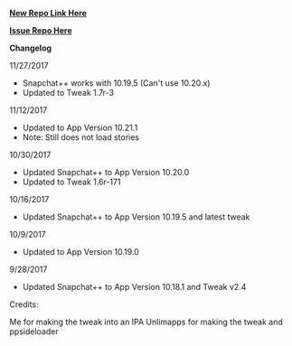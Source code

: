 
**[New Repo Link Here](https://github.com/JMccormick264/SnapPP/releases)**

**[Issue Repo Here](https://github.com/eni9889/SC-PP-ISSUES)**

**Changelog**

11/27/2017

 - Snapchat++ works with 10.19.5 (Can't use 10.20.x)
 - Updated to Tweak 1.7r-3

11/12/2017

 - Updated to App Version 10.21.1
 - Note: Still does not load stories

10/30/2017

 - Updated Snapchat++ to App Version 10.20.0
 - Updated to Tweak 1.6r-171

10/16/2017

 - Updated Snapchat++ to App Version 10.19.5 and latest tweak

10/9/2017

 - Updated to App Version 10.19.0

9/28/2017

 - Updated Snapchat++ to App Version 10.18.1 and Tweak v2.4


Credits:

Me for making the tweak into an IPA
Unlimapps for making the tweak and ppsideloader
